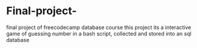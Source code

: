 # Final-project-
final project of  freecodecamp database course
this project its a  interactive game of guessing number in a bash script, collected and stored into an sql database
